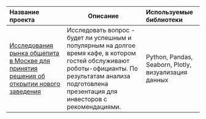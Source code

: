  | Название проекта  | Описание | Используемые библиотеки |
| :-------------------- | --------------------- |:---------------------------|
| [Исследования рынка общепита в Москве для принятия решения об открытии нового заведения](https://github.com/Gladkikhao/myprojects2022/tree/main/Исследования%20рынка%20общепита%20в%20Москве%20для%20принятия%20решения%20об%20открытии%20нового%20заведения) | Исследовать вопрос - будет ли успешным и популярным на долгое время кафе, в котором гостей обслуживают роботы-официанты. По результатам анализа подготовлена презентация для инвесторов с рекомендациями.  | Python, Pandas, Seaborn, Plotly, визуализация данных|
